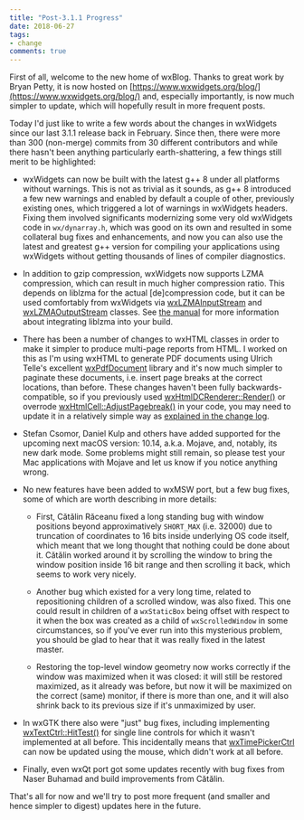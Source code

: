 ```yaml
---
title: "Post-3.1.1 Progress"
date: 2018-06-27
tags:
- change
comments: true
---
```


First of all, welcome to the new home of wxBlog. Thanks to great work by Bryan
Petty, it is now hosted on [https://www.wxwidgets.org/blog/](https://www.wxwidgets.org/blog/)
and, especially importantly, is now much simpler to update, which will
hopefully result in more frequent posts.

Today I'd just like to write a few words about the changes in wxWidgets since
our last 3.1.1 release back in February. Since then, there were more than 300
(non-merge) commits from 30 different contributors and while there hasn't been
anything particularly earth-shattering, a few things still merit to be
highlighted:

- wxWidgets can now be built with the latest g++ 8 under all platforms
  without warnings. This is not as trivial as it sounds, as g++ 8 introduced a
  few new warnings and enabled by default a couple of other, previously
  existing ones, which triggered a lot of warnings in wxWidgets headers.
  Fixing them involved significants modernizing some very old wxWidgets code
  in `wx/dynarray.h`, which was good on its own and resulted in some
  collateral bug fixes and enhancements, and now you can also use the
  latest and greatest g++ version for compiling your applications using
  wxWidgets without getting thousands of lines of compiler diagnostics.

- In addition to gzip compression, wxWidgets now supports LZMA compression,
  which can result in much higher compression ratio. This depends on liblzma
  for the actual [de]compression code, but it can be used comfortably from
  wxWidgets via [wxLZMAInputStream](http://docs.wxwidgets.org/trunk/classwx_l_z_m_a_input_stream.html)
  and [wxLZMAOutputStream](http://docs.wxwidgets.org/trunk/classwx_l_z_m_a_output_stream.html)
  classes. See [the manual](http://docs.wxwidgets.org/trunk/page_build_liblzma.html)
  for more information about integrating liblzma into your build.

- There has been a number of changes to wxHTML classes in order to make it
  simpler to produce multi-page reports from HTML. I worked on this as I'm
  using wxHTML to generate PDF documents using Ulrich Telle's excellent
  [wxPdfDocument](https://utelle.github.io/wxpdfdoc/) library and it's now
  much simpler to paginate these documents, i.e. insert page breaks at the
  correct locations, than before. These changes haven't been fully
  backwards-compatible, so if you previously used [wxHtmlDCRenderer::Render()](http://docs.wxwidgets.org/trunk/classwx_html_d_c_renderer.html#a5fe383f22d986458858f5ebef359b9bb)
  or overrode [wxHtmlCell::AdjustPagebreak()](http://docs.wxwidgets.org/trunk/classwx_html_cell.html#ad341b0bdbe676e2afc3ece6665edf1f5)
  in your code, you may need to update it in a relatively simple way as
  [explained in the change log](https://github.com/wxWidgets/wxWidgets/blob/a824ee092db5dd28c907d36867b5281b151daca9/docs/changes.txt#L75,L79).

- Stefan Csomor, Daniel Kulp and others have added supported for the upcoming
  next macOS version: 10.14, a.k.a. Mojave, and, notably, its new dark mode.
  Some problems might still remain, so please test your Mac applications with
  Mojave and let us know if you notice anything wrong.

- No new features have been added to wxMSW port, but a few bug fixes, some of
  which are worth describing in more details:

  - First, Cătălin Răceanu fixed a long standing bug with window positions
  beyond approximatively `SHORT_MAX` (i.e. 32000) due to truncation of
  coordinates to 16 bits inside underlying OS code itself, which meant that
  we long thought that nothing could be done about it. Cătălin worked around
  it by scrolling the window to bring the window position inside 16 bit
  range and then scrolling it back, which seems to work very nicely.

  - Another bug which existed for a very long time, related to repositioning
  children of a scrolled window, was also fixed. This one could result in
  children of a `wxStaticBox` being offset with respect to it when the box was
  created as a child of `wxScrolledWindow` in some circumstances, so if you've
  ever run into this mysterious problem, you should be glad to hear that it
  was really fixed in the latest master.

  - Restoring the top-level window geometry now works correctly if the window
  was maximized when it was closed: it will still be restored maximized, as it
  already was before, but now it will be maximized on the correct (same)
  monitor, if there is more than one, and it will also shrink back to its
  previous size if it's unmaximized by user.

- In wxGTK there also were "just" bug fixes, including implementing
  [wxTextCtrl::HitTest()](http://docs.wxwidgets.org/trunk/classwx_text_ctrl.html#ad48c6f67afe17085c67231379bba2d7e)
  for single line controls for which it wasn't implemented at all before. This
  incidentally means that [wxTimePickerCtrl](http://docs.wxwidgets.org/trunk/classwx_time_picker_ctrl.html)
  can now be updated using the mouse, which didn't work at all before.

- Finally, even wxQt port got some updates recently with bug fixes from Naser
  Buhamad and build improvements from Cătălin.


 That's all for now and we'll try to post more frequent (and smaller and hence
simpler to digest) updates here in the future.
